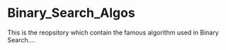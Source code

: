 # Binary_Search_Algos

This is the reopsitory which contain the famous algorithm used in Binary Search....
